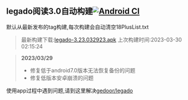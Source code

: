 ## legado阅读3.0自动构建[![Android CI](https://github.com/10bits/gedoor-Build/workflows/Android%20CI/badge.svg)](https://github.com/10bits/gedoor-Build/actions)

默认从最新发布的tag构建,每次构建会自动清空18PlusList.txt

> 最新构建下载:[legado-3.23.032923.apk](https://github.com/ligusx/gedoor-Build/releases/download/legado-3.23.032923/legado-3.23.032923.apk) 上次构建时间:2023-03-30 02:15:24
<!--start-->
> **2023/03/29**
> 
> * 修复低于android7.0版本无法恢复备份的问题
> * 修复低版本安卓崩溃的问题
<!--end-->
  
使用app过程中遇到问题,请到这里解决[gedoor/legado](https://github.com/gedoor/legado/issues)


